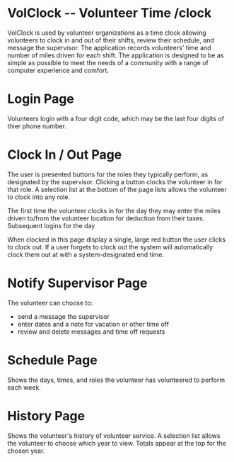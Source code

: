 # VolClock -- Volunteer Time /clock

VolClock is used by volunteer organizations as a time clock allowing volunteers
to clock in and out of their shifts, review their schedule, and message the
supervisor. The application records volunteers' time and number of miles driven
for each shift.  The application is designed to be as simple as possible to
meet the needs of a community with a range of computer experience and comfort.

# Login Page

Volunteers login with a four digit code, which may be the last four digits of
thier phone number.

# Clock In / Out Page

The user is presented buttons for the roles they typically perform, as designated
by the supervisor.  Clicking a button clocks the volunteer in for that role.  A
selection list at the bottom of the page lists allows the volunteer to clock
into any role.  

The first time the volunteer clocks in for the day they may enter the miles
driven to/from the volunteer location for deduction from their taxes.  
Subsequent
logins for the day

When clocked in this page display a single, large red button the user clicks
to clock out.  If a user forgets to clock out the system will automatically
clock them out at with a system-designated end time.

# Notify Supervisor Page

The volunteer can choose to:

* send a message the supervisor  
* enter dates and a note for vacation or other time off
* review and delete messages and time off requests

# Schedule Page

Shows the days, times, and roles the volunteer has volunteered to perform
each week.

# History Page

Shows the volunteer's history of volunteer service.  A selection list allows
the volunteer to choose which year to view.  Totals appear at the top for
the chosen year.
